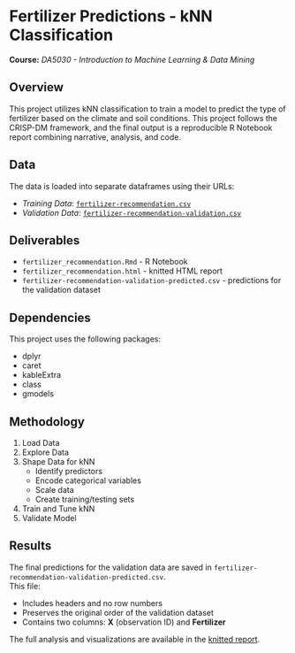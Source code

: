 # Fertilizer Predictions - kNN Classification
**Course:** _DA5030 - Introduction to Machine Learning & Data Mining_

## Overview
This project utilizes kNN classification to train a model to predict the type of fertilizer based on the climate and soil conditions.
This project follows the CRISP-DM framework, and the final output is a reproducible R Notebook report combining narrative, analysis, and code.

## Data
The data is loaded into separate dataframes using their URLs:
* _Training Data_: [`fertilizer-recommendation.csv`](https://s3.us-east-2.amazonaws.com/artificium.us/datasets/fertilizer-recommendation.csv)
* _Validation Data_: [`fertilizer-recommendation-validation.csv`](https://s3.us-east-2.amazonaws.com/artificium.us/datasets/fertilizer-recommendation-validation.csv)

## Deliverables
* `fertilizer_recommendation.Rmd` - R Notebook
* `fertilizer_recommendation.html` - knitted HTML report
* `fertilizer-recommendation-validation-predicted.csv` - predictions for the validation dataset

## Dependencies
This project uses the following packages:
* dplyr
* caret
* kableExtra
* class
* gmodels

## Methodology
1. Load Data
2. Explore Data
3. Shape Data for kNN
   * Identify predictors
   * Encode categorical variables
   * Scale data
   * Create training/testing sets
4. Train and Tune kNN
5. Validate Model

## Results
The final predictions for the validation data are saved in `fertilizer-recommendation-validation-predicted.csv`.  
This file:  
- Includes headers and no row numbers  
- Preserves the original order of the validation dataset  
- Contains two columns: **X** (observation ID) and **Fertilizer**  

The full analysis and visualizations are available in the [knitted report](https://zoechow24.github.io/fertilizer-kNN-prediction/fertilizer_recommendation.html).

